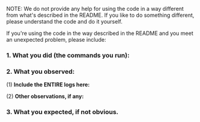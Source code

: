 
NOTE:
We do not provide any help for using the code in a way different from what's described in the README.
If you like to do something different, please understand the code and do it yourself.

If you're using the code in the way described in the README and you meet an
unexpected problem, please include:

### 1. What you did (the commands you run):

### 2. What you observed:

(1) **Include the ENTIRE logs here:**

(2) **Other observations, if any:**

### 3. What you expected, if not obvious.
